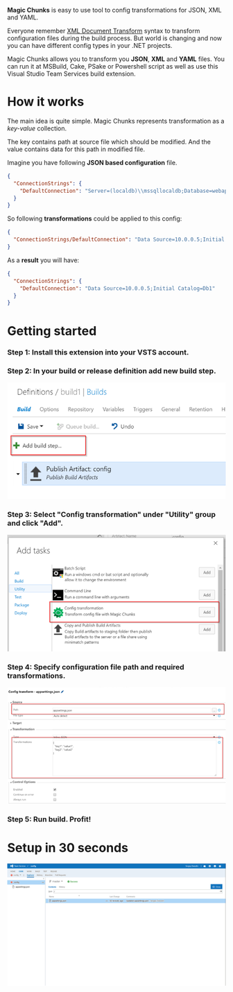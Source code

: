 **Magic Chunks** is easy to use tool to config transformations for JSON, XML and YAML.

Everyone remember [XML Document Transform](https://msdn.microsoft.com/en-us/library/dd465326.aspx) syntax to transform configuration files during the build process. But world is changing and now you can have different config types in your .NET projects.

Magic Chunks allows you to transform you **JSON**, **XML** and **YAML** files. You can run it at MSBuild, Cake, PSake or Powershell script as well as use this Visual Studio Team Services build extension.


# How it works

The main idea is quite simple. Magic Chunks represents transformation as a *key-value* collection.

The key contains path at source file which should be modified. And the value contains data for this path in modified file.

Imagine you have following **JSON based configuration** file.


```json
{
  "ConnectionStrings": {
    "DefaultConnection": "Server=(localdb)\\mssqllocaldb;Database=webapp"
  }
}
```

So following **transformations** could be applied to this config:


```json
{
  "ConnectionStrings/DefaultConnection": "Data Source=10.0.0.5;Initial Catalog=Db1"
}
```

As a **result** you will have:

```json
{
  "ConnectionStrings": {
    "DefaultConnection": "Data Source=10.0.0.5;Initial Catalog=Db1"
  }
}
```

# Getting started

### Step 1: Install this extension into your VSTS account.
### Step 2: In your build or release definition add new build step.
![Add build step](images/get-started-2.png)
### Step 3: Select "Config transformation" under "Utility" group and click "Add".
![Add build step](images/get-started-3.png)
### Step 4: Specify configuration file path and required transformations.
![Add build step](images/get-started-4.png)
### Step 5: Run build. Profit!

# Setup in 30 seconds

![Add build step](videos/magic-chunks.gif)